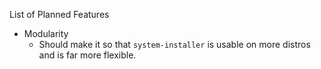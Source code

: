 List of Planned Features
 - Modularity
   - Should make it so that `system-installer` is usable on more distros and is far more flexible.